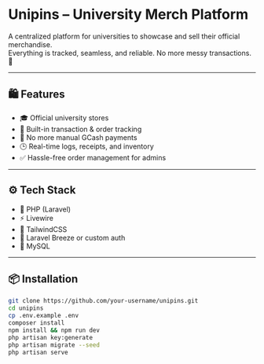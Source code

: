 # Unipins – University Merch Platform

A centralized platform for universities to showcase and sell their official merchandise.  
Everything is tracked, seamless, and reliable. No more messy transactions. 🚀

---

## 🛍️ Features

- 🎓 Official university stores
- 🧾 Built-in transaction & order tracking
- 💸 No more manual GCash payments
- 🕒 Real-time logs, receipts, and inventory
- ✅ Hassle-free order management for admins

---

## ⚙️ Tech Stack

- 🐘 PHP (Laravel)
- ⚡ Livewire
- 🧩 TailwindCSS
- 🔐 Laravel Breeze or custom auth
- 🔄 MySQL

---

## 📦 Installation

```bash
git clone https://github.com/your-username/unipins.git
cd unipins
cp .env.example .env
composer install
npm install && npm run dev
php artisan key:generate
php artisan migrate --seed
php artisan serve

